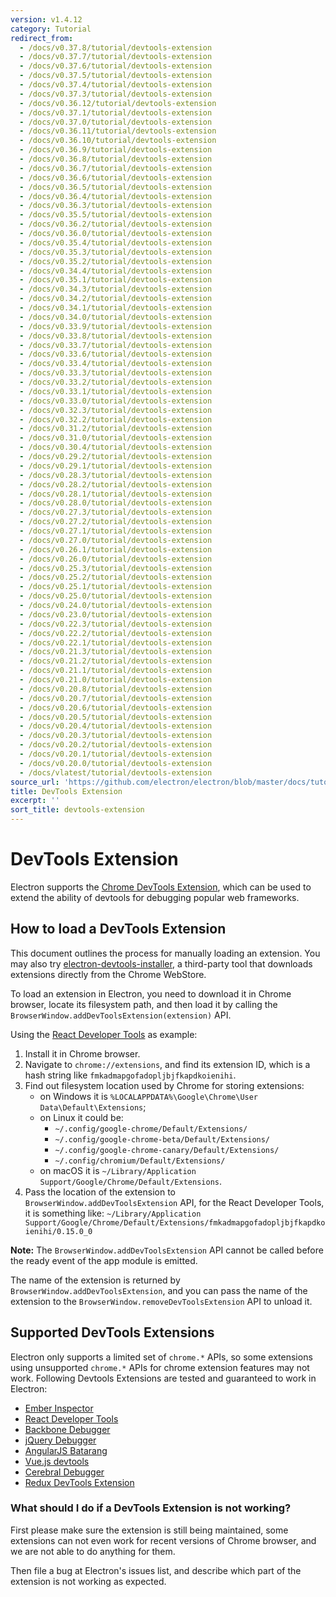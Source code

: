 ```yaml
---
version: v1.4.12
category: Tutorial
redirect_from:
  - /docs/v0.37.8/tutorial/devtools-extension
  - /docs/v0.37.7/tutorial/devtools-extension
  - /docs/v0.37.6/tutorial/devtools-extension
  - /docs/v0.37.5/tutorial/devtools-extension
  - /docs/v0.37.4/tutorial/devtools-extension
  - /docs/v0.37.3/tutorial/devtools-extension
  - /docs/v0.36.12/tutorial/devtools-extension
  - /docs/v0.37.1/tutorial/devtools-extension
  - /docs/v0.37.0/tutorial/devtools-extension
  - /docs/v0.36.11/tutorial/devtools-extension
  - /docs/v0.36.10/tutorial/devtools-extension
  - /docs/v0.36.9/tutorial/devtools-extension
  - /docs/v0.36.8/tutorial/devtools-extension
  - /docs/v0.36.7/tutorial/devtools-extension
  - /docs/v0.36.6/tutorial/devtools-extension
  - /docs/v0.36.5/tutorial/devtools-extension
  - /docs/v0.36.4/tutorial/devtools-extension
  - /docs/v0.36.3/tutorial/devtools-extension
  - /docs/v0.35.5/tutorial/devtools-extension
  - /docs/v0.36.2/tutorial/devtools-extension
  - /docs/v0.36.0/tutorial/devtools-extension
  - /docs/v0.35.4/tutorial/devtools-extension
  - /docs/v0.35.3/tutorial/devtools-extension
  - /docs/v0.35.2/tutorial/devtools-extension
  - /docs/v0.34.4/tutorial/devtools-extension
  - /docs/v0.35.1/tutorial/devtools-extension
  - /docs/v0.34.3/tutorial/devtools-extension
  - /docs/v0.34.2/tutorial/devtools-extension
  - /docs/v0.34.1/tutorial/devtools-extension
  - /docs/v0.34.0/tutorial/devtools-extension
  - /docs/v0.33.9/tutorial/devtools-extension
  - /docs/v0.33.8/tutorial/devtools-extension
  - /docs/v0.33.7/tutorial/devtools-extension
  - /docs/v0.33.6/tutorial/devtools-extension
  - /docs/v0.33.4/tutorial/devtools-extension
  - /docs/v0.33.3/tutorial/devtools-extension
  - /docs/v0.33.2/tutorial/devtools-extension
  - /docs/v0.33.1/tutorial/devtools-extension
  - /docs/v0.33.0/tutorial/devtools-extension
  - /docs/v0.32.3/tutorial/devtools-extension
  - /docs/v0.32.2/tutorial/devtools-extension
  - /docs/v0.31.2/tutorial/devtools-extension
  - /docs/v0.31.0/tutorial/devtools-extension
  - /docs/v0.30.4/tutorial/devtools-extension
  - /docs/v0.29.2/tutorial/devtools-extension
  - /docs/v0.29.1/tutorial/devtools-extension
  - /docs/v0.28.3/tutorial/devtools-extension
  - /docs/v0.28.2/tutorial/devtools-extension
  - /docs/v0.28.1/tutorial/devtools-extension
  - /docs/v0.28.0/tutorial/devtools-extension
  - /docs/v0.27.3/tutorial/devtools-extension
  - /docs/v0.27.2/tutorial/devtools-extension
  - /docs/v0.27.1/tutorial/devtools-extension
  - /docs/v0.27.0/tutorial/devtools-extension
  - /docs/v0.26.1/tutorial/devtools-extension
  - /docs/v0.26.0/tutorial/devtools-extension
  - /docs/v0.25.3/tutorial/devtools-extension
  - /docs/v0.25.2/tutorial/devtools-extension
  - /docs/v0.25.1/tutorial/devtools-extension
  - /docs/v0.25.0/tutorial/devtools-extension
  - /docs/v0.24.0/tutorial/devtools-extension
  - /docs/v0.23.0/tutorial/devtools-extension
  - /docs/v0.22.3/tutorial/devtools-extension
  - /docs/v0.22.2/tutorial/devtools-extension
  - /docs/v0.22.1/tutorial/devtools-extension
  - /docs/v0.21.3/tutorial/devtools-extension
  - /docs/v0.21.2/tutorial/devtools-extension
  - /docs/v0.21.1/tutorial/devtools-extension
  - /docs/v0.21.0/tutorial/devtools-extension
  - /docs/v0.20.8/tutorial/devtools-extension
  - /docs/v0.20.7/tutorial/devtools-extension
  - /docs/v0.20.6/tutorial/devtools-extension
  - /docs/v0.20.5/tutorial/devtools-extension
  - /docs/v0.20.4/tutorial/devtools-extension
  - /docs/v0.20.3/tutorial/devtools-extension
  - /docs/v0.20.2/tutorial/devtools-extension
  - /docs/v0.20.1/tutorial/devtools-extension
  - /docs/v0.20.0/tutorial/devtools-extension
  - /docs/vlatest/tutorial/devtools-extension
source_url: 'https://github.com/electron/electron/blob/master/docs/tutorial/devtools-extension.md'
title: DevTools Extension
excerpt: ''
sort_title: devtools-extension
---
```

# DevTools Extension

Electron supports the [Chrome DevTools Extension](https://developer.chrome.com/extensions/devtools), which can be used to extend the ability of devtools for debugging popular web frameworks.

## How to load a DevTools Extension

This document outlines the process for manually loading an extension. You may also try [electron-devtools-installer](https://github.com/GPMDP/electron-devtools-installer), a third-party tool that downloads extensions directly from the Chrome WebStore.

To load an extension in Electron, you need to download it in Chrome browser, locate its filesystem path, and then load it by calling the `BrowserWindow.addDevToolsExtension(extension)` API.

Using the [React Developer Tools](https://chrome.google.com/webstore/detail/react-developer-tools/fmkadmapgofadopljbjfkapdkoienihi) as example:

1.  Install it in Chrome browser.
2.  Navigate to `chrome://extensions`, and find its extension ID, which is a hash string like `fmkadmapgofadopljbjfkapdkoienihi`.
3.  Find out filesystem location used by Chrome for storing extensions:
    *   on Windows it is `%LOCALAPPDATA%\Google\Chrome\User Data\Default\Extensions`;
    *   on Linux it could be:
        *   `~/.config/google-chrome/Default/Extensions/`
        *   `~/.config/google-chrome-beta/Default/Extensions/`
        *   `~/.config/google-chrome-canary/Default/Extensions/`
        *   `~/.config/chromium/Default/Extensions/`
    *   on macOS it is `~/Library/Application Support/Google/Chrome/Default/Extensions`.
4.  Pass the location of the extension to `BrowserWindow.addDevToolsExtension` API, for the React Developer Tools, it is something like: `~/Library/Application Support/Google/Chrome/Default/Extensions/fmkadmapgofadopljbjfkapdkoienihi/0.15.0_0`

**Note:** The `BrowserWindow.addDevToolsExtension` API cannot be called before the ready event of the app module is emitted.

The name of the extension is returned by `BrowserWindow.addDevToolsExtension`, and you can pass the name of the extension to the `BrowserWindow.removeDevToolsExtension` API to unload it.

## Supported DevTools Extensions

Electron only supports a limited set of `chrome.*` APIs, so some extensions using unsupported `chrome.*` APIs for chrome extension features may not work. Following Devtools Extensions are tested and guaranteed to work in Electron:

*   [Ember Inspector](https://chrome.google.com/webstore/detail/ember-inspector/bmdblncegkenkacieihfhpjfppoconhi)
*   [React Developer Tools](https://chrome.google.com/webstore/detail/react-developer-tools/fmkadmapgofadopljbjfkapdkoienihi)
*   [Backbone Debugger](https://chrome.google.com/webstore/detail/backbone-debugger/bhljhndlimiafopmmhjlgfpnnchjjbhd)
*   [jQuery Debugger](https://chrome.google.com/webstore/detail/jquery-debugger/dbhhnnnpaeobfddmlalhnehgclcmjimi)
*   [AngularJS Batarang](https://chrome.google.com/webstore/detail/angularjs-batarang/ighdmehidhipcmcojjgiloacoafjmpfk)
*   [Vue.js devtools](https://chrome.google.com/webstore/detail/vuejs-devtools/nhdogjmejiglipccpnnnanhbledajbpd)
*   [Cerebral Debugger](http://www.cerebraljs.com/documentation/the_debugger)
*   [Redux DevTools Extension](https://chrome.google.com/webstore/detail/redux-devtools/lmhkpmbekcpmknklioeibfkpmmfibljd)

### What should I do if a DevTools Extension is not working?

First please make sure the extension is still being maintained, some extensions can not even work for recent versions of Chrome browser, and we are not able to do anything for them.

Then file a bug at Electron's issues list, and describe which part of the extension is not working as expected.
